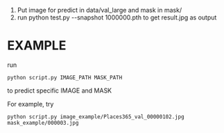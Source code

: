 1. Put image for predict in data/val_large and mask in mask/
2. run python test.py --snapshot 1000000.pth to get result.jpg as output

# EXAMPLE
run 
```
python script.py IMAGE_PATH MASK_PATH 
```
to predict specific IMAGE and MASK

For example, try
```
python script.py image_example/Places365_val_00000102.jpg mask_example/000003.jpg
```

